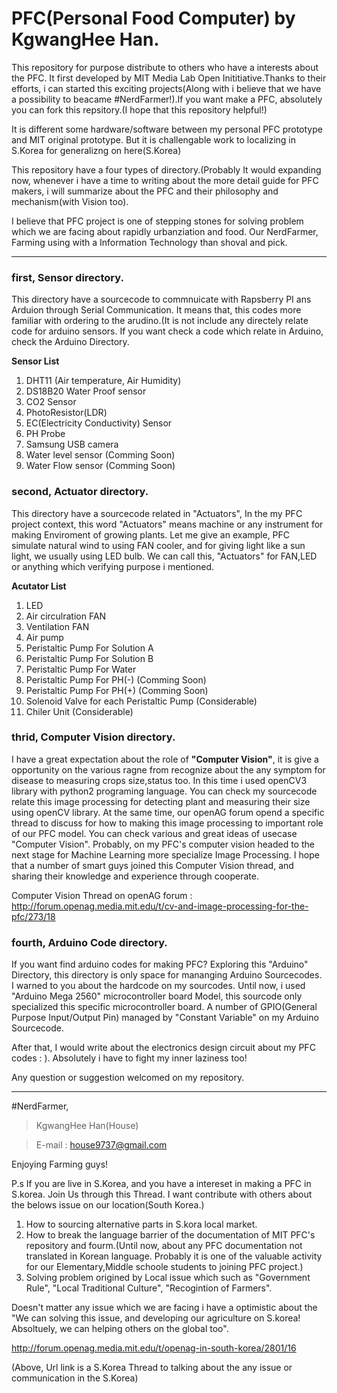 # PFC(Personal Food Computer) by KgwangHee Han.

This repository for purpose distribute to others who have a interests about the PFC. It first developed by MIT Media Lab Open Inititiative.Thanks to their efforts, i can started this exciting projects(Along with i believe that we have a possibility to beacame #NerdFarmer!).If you want make a PFC, absolutely you can fork this repsitory.(I hope that this repository helpful!) 

It is different some hardware/software between my personal PFC prototype and MIT original prototype. But it is challengable work to localizing in S.Korea for generalizng on here(S.Korea) 

This repository have a four types of directory.(Probably It would expanding now, whenever i have a time to writing about the more detail guide for PFC makers, i will summarize about the PFC and their philosophy and mechanism(with Vision too). 

I believe that PFC project is one of stepping stones for solving problem which we are facing about rapidly urbanziation and food. Our NerdFarmer, Farming using with a Information Technology than shoval and pick.

<hr>

### first, Sensor directory.

 This directory have a sourcecode to commnuicate with Rapsberry PI ans Arduion through Serial Communication. It means that, this codes more familiar with ordering to the arudino.(It is not include any directely relate code for arduino sensors. If you want check a code which relate in Arduino, check the Arduino Directory. 
 
**Sensor List**

1. DHT11 (Air temperature, Air Humidity)
2. DS18B20 Water Proof sensor
3. CO2 Sensor
4. PhotoResistor(LDR)
5. EC(Electricity Conductivity) Sensor
6. PH Probe
7. Samsung USB camera
8. Water level sensor (Comming Soon)
9. Water Flow sensor (Comming Soon)

### second, Actuator directory.
 
 This directory have a sourcecode related in "Actuators", In the my PFC project context, this word "Actuators" means machine or any instrument for making Enviroment of growing plants. Let me give an example, PFC simulate natural wind to using FAN cooler, and for giving light like a sun light, we usually using LED bulb. We can call this, "Actuators" for FAN,LED or anything which verifying purpose i mentioned. 
 
**Acutator List**

1. LED
2. Air circulration FAN
3. Ventilation FAN
4. Air pump
5. Peristaltic Pump For Solution A
6. Peristaltic Pump For Solution B
7. Peristaltic Pump For Water
8. Peristaltic Pump For PH(-) (Comming Soon)
9. Peristaltic Pump For PH(+) (Comming Soon)
10. Solenoid Valve for each Peristaltic Pump (Considerable)
11. Chiler Unit (Considerable)

### thrid, Computer Vision directory.

 I have a great expectation about the role of **"Computer Vision"**, it is give a opportunity on the various ragne from  recognize about the any symptom for disease to measuring crops size,status too. In this time i used openCV3 library with python2 programing language. You can check my sourcecode relate this image processing for detecting plant and measuring their size using openCV library. At the same time, our openAG forum opend a specific thread to discuss for how to making this image processing to important role of our PFC model. You can check various and great ideas of usecase "Computer Vision". 
 Probably, on my PFC's computer vision headed to the next stage for Machine Learning more specialize Image Processing. I hope that a number of smart guys joined this Computer Vision thread, and sharing their knowledge and experience through cooperate.

Computer Vision Thread on openAG forum : http://forum.openag.media.mit.edu/t/cv-and-image-processing-for-the-pfc/273/18

### fourth, Arduino Code directory.

 If you want find arduino codes for making PFC? Exploring this "Arduino" Directory, this directory is only space for mananging Arduino Sourcecodes. I warned to you about the hardcode on my sourcodes. Until now, i used "Arduino Mega 2560" microcontroller board Model, this sourcode only specialized this specific microcontroller board. A number of GPIO(General Purpose Input/Output Pin) managed by "Constant Variable" on my Arduino Sourcecode. 
 
 After that, I would write about the electronics design circuit about my PFC codes : ). Absolutely i have to fight my inner laziness too!



Any question or suggestion welcomed on my repository.

<hr>
#NerdFarmer,

> KgwangHee Han(House)

> E-mail : house9737@gmail.com

Enjoying Farming guys!

P.s If you are live in S.Korea, and you have a intereset in making a PFC in S.korea. Join Us through this Thread. I want contribute with others about the belows issue on our location(South Korea.)

1. How to sourcing alternative parts in S.kora local market.
2. How to break the language barrier of the documentation of MIT PFC's repository and fourm.(Until now, about any PFC documentation not translated in Korean language. Probably it is one of the valuable activity for our Elementary,Middle schoole students to joining PFC project.)
3. Solving problem origined by Local issue which such as "Government Rule", "Local Traditional Culture", "Recogintion of Farmers". 

Doesn't matter any issue which we are facing i have a optimistic about the "We can solving this issue, and developing our agriculture on S.korea! Absoltuely, we can helping others on the global too".


http://forum.openag.media.mit.edu/t/openag-in-south-korea/2801/16

(Above, Url link is a S.Korea Thread to talking about the any issue or communication in the S.Korea)
